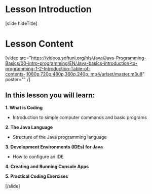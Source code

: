 # Lesson Introduction

[slide hideTitle]

# Lesson Content


[video src="https://videos.softuni.org/hls/Java/Java-Programming-Basics/00-intro-programming/EN/Java-basics-introduction-to-programming-1-2-Introduction-Table-of-contents-,1080p,720p,480p,360p,240p,.mp4/urlset/master.m3u8" poster="" /]

## In this lesson you will learn:

**1. What is Coding**

- Introduction to simple computer commands and basic programs

**2. The Java Language**

- Structure of the Java programming language

**3. Development Environments (IDEs) for Java**

- How to configure an IDE

**4. Creating and Running Console Apps**


**5. Practical Coding Exercises**

[/slide]
